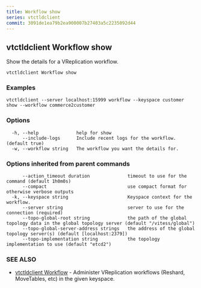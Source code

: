 ```yaml
---
title: Workflow show
series: vtctldclient
commit: 3091de1ea79b2ea900007b27403a5c2235092d44
---
```

## vtctldclient Workflow show

Show the details for a VReplication workflow.

```
vtctldclient Workflow show
```

### Examples

```
vtctldclient --server localhost:15999 workflow --keyspace customer show --workflow commerce2customer
```

### Options

```
  -h, --help              help for show
      --include-logs      Include recent logs for the workflow. (default true)
  -w, --workflow string   The workflow you want the details for.
```

### Options inherited from parent commands

```
      --action_timeout duration              timeout to use for the command (default 1h0m0s)
      --compact                              use compact format for otherwise verbose outputs
  -k, --keyspace string                      Keyspace context for the workflow.
      --server string                        server to use for the connection (required)
      --topo-global-root string              the path of the global topology data in the global topology server (default "/vitess/global")
      --topo-global-server-address strings   the address of the global topology server(s) (default [localhost:2379])
      --topo-implementation string           the topology implementation to use (default "etcd2")
```

### SEE ALSO

* [vtctldclient Workflow](../)	 - Administer VReplication workflows (Reshard, MoveTables, etc) in the given keyspace.

